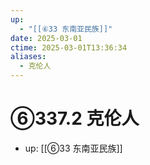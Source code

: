 ```yaml
---
up:
  - "[[⑥33 东南亚民族]]"
date: 2025-03-01
ctime: 2025-03-01T13:36:34
aliases:
  - 克伦人
---
```


# ⑥337.2 克伦人

- up: [[⑥33 东南亚民族]]
